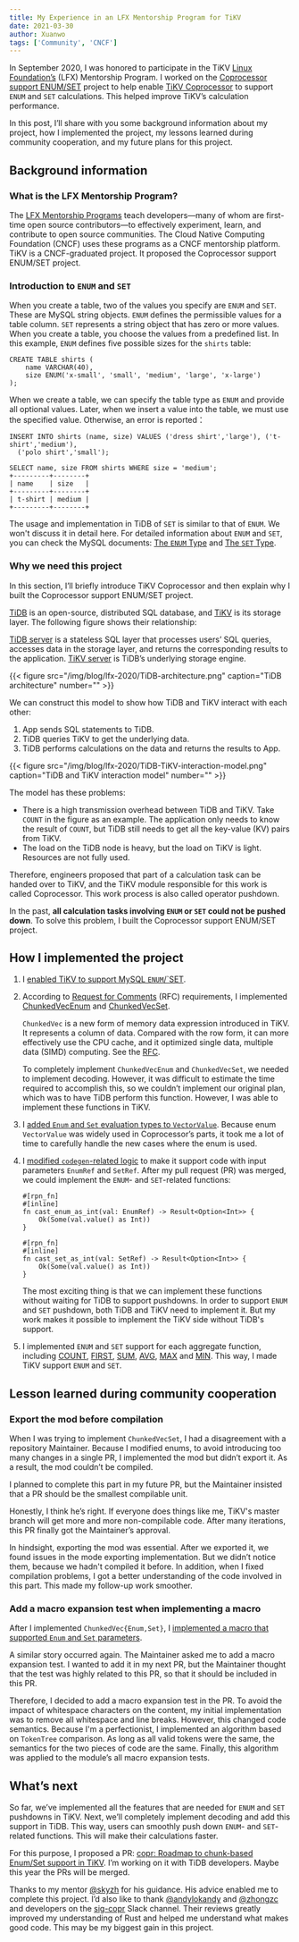 ```yaml
---
title: My Experience in an LFX Mentorship Program for TiKV
date: 2021-03-30
author: Xuanwo
tags: ['Community', 'CNCF']
---
```


In September 2020, I was honored to participate in the TiKV [Linux Foundation’s](https://lfx.linuxfoundation.org/tools/mentorship/) (LFX) Mentorship Program. I worked on the [Coprocessor support ENUM/SET](https://github.com/tikv/tikv/issues/8605) project to help enable [TiKV Coprocessor](https://docs.pingcap.com/tidb/v3.0/tikv-overview) to support `ENUM` and `SET` calculations. This helped improve TiKV’s calculation performance.

In this post, I’ll share with you some background information about my project, how I implemented the project, my lessons learned during community cooperation, and my future plans for this project.

## Background information

### What is the LFX Mentorship Program?

The [LFX Mentorship Programs](https://lfx.linuxfoundation.org/tools/mentorship/) teach developers—many of whom are first-time open source contributors—to effectively experiment, learn, and contribute to open source communities. The Cloud Native Computing Foundation (CNCF) uses these programs as a CNCF mentorship platform. TiKV is a CNCF-graduated project. It proposed the Coprocessor support ENUM/SET project. 

### Introduction to `ENUM` and `SET`

When you create a table, two of the values you specify are `ENUM` and `SET`. These are MySQL string objects. `ENUM` defines the permissible values for a table column. `SET` represents a string object that has zero or more values. When you create a table, you choose the values from a predefined list. In this example, `ENUM` defines five possible sizes for the `shirts` table:

```
CREATE TABLE shirts (
    name VARCHAR(40),
    size ENUM('x-small', 'small', 'medium', 'large', 'x-large')
);
```

When we create a table, we can specify the table type as `ENUM` and provide all optional values. Later, when we insert a value into the table, we must use the specified value. Otherwise, an error is reported：

```
INSERT INTO shirts (name, size) VALUES ('dress shirt','large'), ('t-shirt','medium'),
  ('polo shirt','small');

SELECT name, size FROM shirts WHERE size = 'medium';
+---------+--------+
| name    | size   |
+---------+--------+
| t-shirt | medium |
+---------+--------+
```

The usage and implementation in TiDB of `SET` is similar to that of `ENUM`. We won't discuss it in detail here. For detailed information about `ENUM` and `SET`, you can check the MySQL documents: [The `ENUM` Type](https://dev.mysql.com/doc/refman/8.0/en/enum.html) and [The `SET` Type](https://dev.mysql.com/doc/refman/8.0/en/set.html).

### Why we need this project

In this section, I’ll briefly introduce TiKV Coprocessor and then explain why I built the Coprocessor support ENUM/SET project.

[TiDB](https://docs.pingcap.com/tidb/stable) is an open-source, distributed SQL database, and [TiKV](https://docs.pingcap.com/tidb/stable/tikv-overview) is its storage layer. The following figure shows their relationship:

[TiDB server](https://github.com/pingcap/tidb) is a stateless SQL layer that processes users’ SQL queries, accesses data in the storage layer, and returns the corresponding results to the application. [TiKV server](https://github.com/pingcap/tikv) is TiDB’s underlying storage engine.

{{< figure src="/img/blog/lfx-2020/TiDB-architecture.png" caption="TiDB architecture" number="" >}}

We can construct this model to show how TiDB and TiKV interact with each other:

1. App sends SQL statements to TiDB.
2. TiDB queries TiKV to get the underlying data.
3. TiDB performs calculations on the data and returns the results to App.

{{< figure src="/img/blog/lfx-2020/TiDB-TiKV-interaction-model.png" caption="TiDB and TiKV interaction model" number="" >}}

The model has these problems:

*   There is a high transmission overhead between TiDB and TiKV. Take `COUNT` in the figure as an example. The application only needs to know the result of `COUNT`, but TiDB still needs to get all the key-value (KV) pairs from TiKV.
*   The load on the TiDB node is heavy, but the load on TiKV is light. Resources are not fully used.

Therefore, engineers proposed that part of a calculation task can be handed over to TiKV, and the TiKV module responsible for this work is called Coprocessor. This work process is also called operator pushdown.

In the past, **all calculation tasks involving `ENUM` or `SET` could not be pushed down**. To solve this problem, I built the Coprocessor support ENUM/SET project.

## How I implemented the project

1. I [enabled TiKV to support MySQL `ENUM`/`SET](https://github.com/tikv/tikv/pull/8849).

2. According to [Request for Comments](https://github.com/tikv/rfcs/pull/57) (RFC) requirements, I implemented [ChunkedVecEnum](https://github.com/tikv/tikv/pull/8948) and [ChunkedVecSet](https://github.com/tikv/tikv/pull/8988).

    `ChunkedVec` is a new form of memory data expression introduced in TiKV. It represents a column of data. Compared with the row form, it can more effectively use the CPU cache, and it optimized single data, multiple data (SIMD) computing. See the [RFC](https://github.com/tikv/rfcs/pull/43/files).

    To completely implement `ChunkedVecEnum` and `ChunkedVecSet`, we needed to implement decoding. However, it was difficult to estimate the time required to accomplish this, so we couldn’t implement our original plan, which was to have TiDB perform this function. However, I was able to implement these functions in TiKV.

3. I [added `Enum` and `Set` evaluation types to `VectorValue`](https://github.com/tikv/tikv/pull/9021). Because enum `VectorValue` was widely used in Coprocessor’s parts, it took me a lot of time to carefully handle the new cases where the enum is used.

4. I [modified `codegen`-related logic](https://github.com/tikv/tikv/pull/9133) to make it support code with input parameters `EnumRef` and `SetRef`. After my pull request (PR)  was merged, we could implement the `ENUM`- and `SET`-related functions:

    ```
    #[rpn_fn]
    #[inline]
    fn cast_enum_as_int(val: EnumRef) -> Result<Option<Int>> {
        Ok(Some(val.value() as Int))
    }

    #[rpn_fn]
    #[inline]
    fn cast_set_as_int(val: SetRef) -> Result<Option<Int>> {
        Ok(Some(val.value() as Int))
    }
    ```

    The most exciting thing is that we can implement these functions without waiting for TiDB to support pushdowns. In order to support `ENUM` and `SET` pushdown, both TiDB and TiKV need to implement it. But my work makes it possible to implement the TiKV side without TiDB's support. 

5. I implemented `ENUM` and `SET` support for each aggregate function, including [COUNT](https://github.com/tikv/tikv/pull/9143), [FIRST](https://github.com/tikv/tikv/pull/9135), [SUM](https://github.com/tikv/tikv/pull/9148), [AVG](https://github.com/tikv/tikv/pull/9186), [MAX](https://github.com/tikv/tikv/pull/9146) and [MIN](https://github.com/tikv/tikv/pull/9184). This way, I made TiKV support `ENUM` and `SET`.

## Lesson learned during community cooperation

### Export the mod before compilation

When I was trying to implement `ChunkedVecSet`, I had a disagreement with a repository Maintainer. Because I modified enums, to avoid introducing too many changes in a single PR, I implemented the mod but didn’t export it. As a result, the mod couldn’t be compiled. 

I planned to complete this part in my future PR, but the Maintainer insisted that a PR should be the smallest compilable unit.

Honestly, I think he’s right. If everyone does things like me, TiKV's master branch will get more and more non-compilable code. After many iterations, this PR finally got the Maintainer’s approval.

In hindsight, exporting the mod was essential. After we exported it, we found issues in the mode exporting implementation. But we didn’t notice them, because we hadn't compiled it before. In addition, when I fixed compilation problems, I got a better understanding of the code involved in this part. This made my follow-up work smoother.

### Add a macro expansion test when implementing a macro

After I implemented `ChunkedVec{Enum,Set}`, I [implemented a macro that supported `Enum` and `Set` parameters](https://github.com/tikv/tikv/pull/9133).

A similar story occurred again. The Maintainer asked me to add a macro expansion test. I wanted to add it in my next PR, but the Maintainer thought that the test was highly related to this PR, so that it should be included in this PR.

Therefore, I decided to add a macro expansion test in the PR. To avoid the impact of whitespace characters on the content, my initial implementation was to remove all whitespace and line breaks. However, this changed code semantics. Because I'm a perfectionist, I implemented an algorithm based on `TokenTree` comparison. As long as all valid tokens were the same, the semantics for the two pieces of code are the same. Finally, this algorithm was applied to the module’s all macro expansion tests.

## What’s next

So far, we’ve implemented all the features that are needed for `ENUM` and `SET` pushdowns in TiKV. Next, we’ll completely implement decoding and add this support in TiDB. This way, users can smoothly push down `ENUM`- and `SET`-related functions. This will make their calculations faster.

For this purpose, I proposed a PR: [copr: Roadmap to chunk-based Enum/Set support in TiKV](https://github.com/tikv/tikv/issues/9066). I’m working on it with TiDB developers. Maybe this year the PRs will be merged.

Thanks to my mentor [@skyzh](https://github.com/skyzh/) for his guidance. His advice enabled me to complete this project. I’d also like to thank [@andylokandy](https://github.com/andylokandy) and [@zhongzc](https://github.com/zhongzc) and developers on the [sig-copr](https://slack.tidb.io/invite?team=tidb-community&channel=sig-copr&ref=pingcap-blog) Slack channel. Their reviews greatly improved my understanding of Rust and helped me understand what makes good code. This may be my biggest gain in this project.